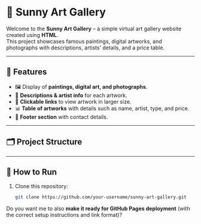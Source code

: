 # 🎨 Sunny Art Gallery

Welcome to the **Sunny Art Gallery** – a simple virtual art gallery website created using **HTML**.  
This project showcases famous paintings, digital artworks, and photographs with descriptions, artists’ details, and a price table.

---

## 📌 Features
- 🖼️ Display of **paintings, digital art, and photographs**.  
- 📖 **Descriptions & artist info** for each artwork.  
- 🔗 **Clickable links** to view artwork in larger size.  
- 📊 **Table of artworks** with details such as name, artist, type, and price.  
- 📨 **Footer section** with contact details.

---

## 🗂️ Project Structure

---

## 🚀 How to Run
1. Clone this repository:
   ```bash
   git clone https://github.com/your-username/sunny-art-gallery.git

Do you want me to also **make it ready for GitHub Pages deployment** (with the correct setup instructions and link format)?
